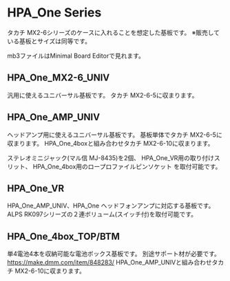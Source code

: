 # HPA_One Series
タカチ MX2-6シリーズのケースに入れることを想定した基板です。
※販売している基板とサイズは同等です。

mb3ファイルはMinimal Board Editorで見れます。

## HPA_One_MX2-6_UNIV
汎用に使えるユニバーサル基板です。
タカチ MX2-6-5に収まります。

## HPA_One_AMP_UNIV
ヘッドアンプ用に使えるユニバーサル基板です。
基板単体でタカチ MX2-6-5に収まります。
HPA_One_4boxと組み合わせタカチ MX2-6-10に収まります。

ステレオミニジャック(マル信 MJ-8435)を2個、
HPA_One_VR用の取り付けスリット、
HPA_One_4box用のロープロファイルピンソケット
を取付可能です。

## HPA_One_VR
HPA_One_AMP_UNIV、HPA_One ヘッドフォンアンプに対応する基板です。
ALPS RK097シリーズの２連ボリューム(スイッチ付)を取付可能です。

## HPA_One_4box_TOP/BTM
単4電池4本を収納可能な電池ボックス基板です。
別途サポート材が必要です。 https://make.dmm.com/item/848283/
HPA_One_AMP_UNIVと組み合わせタカチ MX2-6-10に収まります。